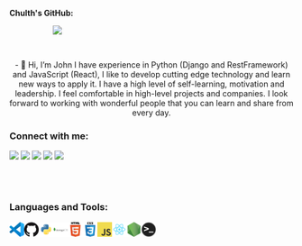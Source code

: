 
**Chulth's GitHub:**
<p align="center">
    <img  width=350px src="https://user-images.githubusercontent.com/30079428/123893759-5c4c5d00-d933-11eb-9718-3ff536e83caf.gif" style="display:block;float:center;margin-left:auto;margin-right:auto;aligne:center"> 

</p>


<br />

<p style="text-align: center;">
- 👋 Hi, I’m John
I have experience in Python (Django and RestFramework) and JavaScript (React), I like to develop cutting edge technology and learn new ways to apply it. I have a high level of self-learning, motivation and leadership. I feel comfortable in high-level projects and companies. I look forward to working with wonderful people that you can learn and share from every day.


### Connect with me:

[<img src="https://img.icons8.com/doodle/48/000000/github--v1.png"/>][github]
[<img src="https://img.icons8.com/doodle/48/000000/play-button-circled.png"/>][youtube]
[<img src="https://img.icons8.com/doodle/30/000000/twitter--v1.png"/>][twitter]
[<img src="https://img.icons8.com/doodle/30/000000/linkedin-circled.png"/>][linkedin]
[<img src="https://img.icons8.com/doodle/30/000000/instagram-new.png"/>][instagram]

<br />
<br />

### Languages and Tools:

<img align="left" alt="Visual Studio Code" width="26px" src="https://raw.githubusercontent.com/github/explore/80688e429a7d4ef2fca1e82350fe8e3517d3494d/topics/visual-studio-code/visual-studio-code.png"/>
<img align="left" alt="GitHub" width="26px" src="https://raw.githubusercontent.com/github/explore/78df643247d429f6cc873026c0622819ad797942/topics/github/github.png" />
<img align="left" alt="Python" width="26px" src="https://raw.githubusercontent.com/github/explore/80688e429a7d4ef2fca1e82350fe8e3517d3494d/topics/python/python.png" />
<img align="left" width="26px" src="https://raw.githubusercontent.com/github/explore/80688e429a7d4ef2fca1e82350fe8e3517d3494d/topics/mongodb/mongodb.png" />


<img align="left" width="26px" src="https://raw.githubusercontent.com/github/explore/80688e429a7d4ef2fca1e82350fe8e3517d3494d/topics/html/html.png" />
<img align="left" width="26px" src="https://raw.githubusercontent.com/github/explore/80688e429a7d4ef2fca1e82350fe8e3517d3494d/topics/css/css.png" />
<img align="left" width="26px" src="https://raw.githubusercontent.com/github/explore/80688e429a7d4ef2fca1e82350fe8e3517d3494d/topics/javascript/javascript.png"/>
<img align="left" width="26px" src="https://raw.githubusercontent.com/github/explore/80688e429a7d4ef2fca1e82350fe8e3517d3494d/topics/react/react.png" />
<img align="left" width="26px" src="https://raw.githubusercontent.com/github/explore/80688e429a7d4ef2fca1e82350fe8e3517d3494d/topics/nodejs/nodejs.png" />
<img align="left" width="26px" src="https://raw.githubusercontent.com/github/explore/80688e429a7d4ef2fca1e82350fe8e3517d3494d/topics/terminal/terminal.png"/>

<br />
<br />

[github]: https://github.com/chulth
[twitter]: https://twitter.com/JohnJBulla1
[youtube]: https://www.youtube.com/channel/UC9C_yeY7x_eb_VqzlpUHaEw
[instagram]: https://www.instagram.com/jhonjairoud/
[linkedin]: https://www.linkedin.com/in/john-bulla-85603356/
